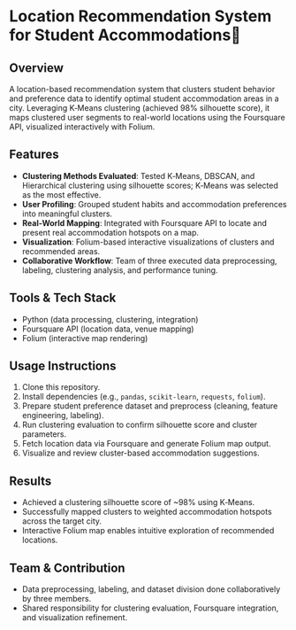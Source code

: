 # Location Recommendation System for Student Accommodations📍

## Overview

A location-based recommendation system that clusters student behavior and preference data to identify optimal student accommodation areas in a city. Leveraging K‑Means clustering (achieved 98% silhouette score), it maps clustered user segments to real-world locations using the Foursquare API, visualized interactively with Folium.

## Features

* **Clustering Methods Evaluated**: Tested K‑Means, DBSCAN, and Hierarchical clustering using silhouette scores; K‑Means was selected as the most effective.
* **User Profiling**: Grouped student habits and accommodation preferences into meaningful clusters.
* **Real-World Mapping**: Integrated with Foursquare API to locate and present real accommodation hotspots on a map.
* **Visualization**: Folium-based interactive visualizations of clusters and recommended areas.
* **Collaborative Workflow**: Team of three executed data preprocessing, labeling, clustering analysis, and performance tuning.

## Tools & Tech Stack

* Python (data processing, clustering, integration)
* Foursquare API (location data, venue mapping)
* Folium (interactive map rendering)

## Usage Instructions

1. Clone this repository.
2. Install dependencies (e.g., `pandas`, `scikit-learn`, `requests`, `folium`).
3. Prepare student preference dataset and preprocess (cleaning, feature engineering, labeling).
4. Run clustering evaluation to confirm silhouette score and cluster parameters.
5. Fetch location data via Foursquare and generate Folium map output.
6. Visualize and review cluster-based accommodation suggestions.

## Results

* Achieved a clustering silhouette score of \~98% using K‑Means.
* Successfully mapped clusters to weighted accommodation hotspots across the target city.
* Interactive Folium map enables intuitive exploration of recommended locations.

## Team & Contribution

* Data preprocessing, labeling, and dataset division done collaboratively by three members.
* Shared responsibility for clustering evaluation, Foursquare integration, and visualization refinement.
 
